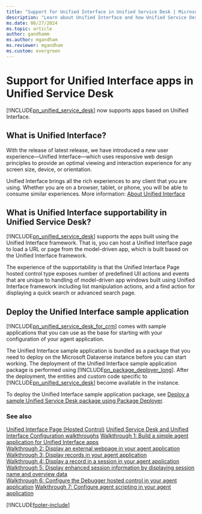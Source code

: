 ```yaml
---
title: "Support for Unified Interface in Unified Service Desk | MicrosoftDocs"
description: "Learn about Unified Interface and how Unified Service Desk supports apps built using the Unified Interface framework."
ms.date: 06/27/2024
ms.topic: article
author: gandhamm
ms.author: mgandham
ms.reviewer: mgandham
ms.custom: evergreen
---
```



# Support for Unified Interface apps in Unified Service Desk



[!INCLUDE[pn_unified_service_desk](../../includes/pn-unified-service-desk.md)] now supports apps based on Unified Interface.

## What is Unified Interface?

With the release of latest release, we have introduced a new user experience&mdash;Unified Interface&mdash;which uses responsive web design principles to provide an optimal viewing and interaction experience for any screen size, device, or orientation.

Unified Interface brings all the rich experiences to any client that you are using. Whether you are on a browser, tablet, or phone, you will be able to consume similar experiences. More information: [About Unified Interface](/dynamics365/customer-engagement/admin/about-unified-interface)

## What is Unified Interface supportability in Unified Service Desk?

[!INCLUDE[pn_unified_service_desk](../../includes/pn-unified-service-desk.md)] supports the apps built using the Unified Interface framework. That is, you can host a Unified Interface page to load a URL or page from the model-driven app, which is built based on the Unified Interface framework.

The experience of the supportability is that the Unified Interface Page hosted control type exposes number of predefined UII actions and events that are unique to handling of model-driven app windows built using Unified Interface framework including list manipulation actions, and a find action for displaying a quick search or advanced search page.

## Deploy the Unified Interface sample application

[!INCLUDE[pn_unified_service_desk_for_crm](../../includes/pn-unified-service-desk-for-crm.md)] comes with sample applications that you can use as the base for starting with your configuration of your agent application.  
  
 The Unified Interface sample application is bundled as a package that you need to deploy on the Microsoft Dataverse instance before you can start working. The deployment of the Unified Interface sample application package is performed using [!INCLUDE[pn_package_deployer_long](../../includes/pn-package-deployer-long.md)]. After the deployment, the entities and custom code specific to [!INCLUDE[pn_unified_service_desk](../../includes/pn-unified-service-desk.md)] become available in the instance.

To deploy the Unified Interface sample application package, see [Deploy a sample Unified Service Desk package using Package Deployer](../admin/deploy-sample-unified-service-desk-applications-using-package-deployer.md).


### See also

 [Unified Interface Page (Hosted Control)](../../unified-service-desk/unified-interface-page-hosted-control.md)
 [Unified Service Desk and Unified Interface Configuration walkthroughs](../../unified-service-desk/unified-service-desk-unified-interface-configuration-walkthroughs.md)
 [Walkthrough 1: Build a simple agent application for Unified Interface apps](../../unified-service-desk/walkthrough1-unified-interface-build-a-simple-agent-application.md)  
 [Walkthrough 2: Display an external webpage in your agent application](../../unified-service-desk/walkthrough2-unified-interface-display-an-external-webpage-in-your-agent-application.md)   
 [Walkthrough 3: Display records in your agent application](../../unified-service-desk/walkthrough3-unified-interface-display-microsoft-dynamics-365-records-in-your-agent-application.md)   
 [Walkthrough 4: Display a record in a session in your agent application](../../unified-service-desk/walkthrough4-unified-interface-display-dynamics-365-record-session-agent-application.md)   
 [Walkthrough 5: Display enhanced session information by displaying session name and overview data](../../unified-service-desk/walkthrough5-unified-interface-display-enhanced-session-information-displaying-session-name-overview-data.md)   
 [Walkthrough 6: Configure the Debugger hosted control in your agent application](../../unified-service-desk/walkthrough6-unified-interface-configure-debugger-hosted-control-agent-application.md)
 [Walkthrough 7: Configure agent scripting in your agent application](../../unified-service-desk/walkthrough7-unified-interface-configure-agent-scripting-agent-application.md)  


[!INCLUDE[footer-include](../../includes/footer-banner.md)]

